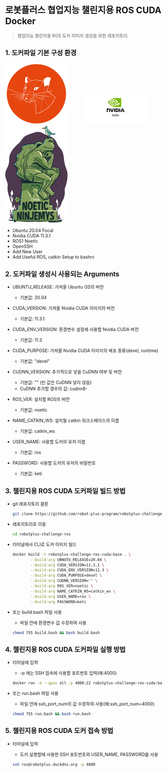 # 로봇플러스 협업지능 챌린지용 ROS CUDA Docker
>  협업지능 챌린지용 ROS 도커 이미지 생성을 위한 레포지토리

## 1. 도커파일 기본 구성 환경
<img src="images/ubt.jpg" alt="ubuntu" width="200px" style="margin-right: 50px;"/> <img src="images/cuda.png" alt="cuda" width="200px" style="margin-right: 50px;"/> <img src="images/ros.png" alt="ROS_Noetic" width="200px"/>

- Ubuntu 20.04 Focal
- Nvidia CUDA 11.3.1
- ROS1 Noetic
- OpenSSH
- Add New User
- Add Useful ROS, catkin Setup to bashrc

## 2. 도커파일 생성시 사용되는 Arguments
- UBUNTU_RELEASE: 가져올 Ubuntu OS의 버전
    + 기본값: 20.04

- CUDA_VERSION: 가져올 Nvidia CUDA 이미지의 버전
    + 기본값: 11.3.1

- CUDA_ENV_VERSION: 환경변수 설정에 사용할 Nvidia CUDA 버전
    + 기본값: 11.3

- CUDA_PURPOSE: 가져올 Nvidia CUDA 이미지의 배포 종류(devel, runtime)
    + 기본값: "devel"

- CUDNN_VERSION: 추가적으로 넣을 CuDNN 여부 및 버전
    + 기본값: "" (빈 값은 CuDNN 넣지 않음)
    + CuDNN 추가할 경우의 값: cudnn8-

- ROS_VER: 설치할 ROS의 버전
    + 기본값: noetic

- NAME_CATKIN_WS: 설치될 catkin 워크스페이스의 이름
    + 기본값: catkin_ws

- USER_NAME: 사용할 도커의 유저 이름
    + 기본값: ros

- PASSWORD: 사용할 도커의 유저의 비밀번호
    + 기본값: keti

## 3. 챌린지용 ROS CUDA 도커파일 빌드 방법
- git 레포지토리 클론
    ```bash
    git clone https://github.com/robot-plus-program/robotplus-challenge-ros.git
    ```

- 레포지토리로 이동
    ```bash
    cd robotplus-challenge-ros
    ```

- 터미널에서 CLI로 도커 이미지 빌드

    ```bash
    docker build -t robotplus-challenge-ros-cuda:base . \
            --build-arg UBNUTU_RELEASE=20.04 \
            --build-arg CUDA_VERSION=11.3.1 \
            --build-arg CUDA_ENV_VERSION=11.3 \
            --build-arg CUDA_PURPOSE=devel \
            --build-arg CUDNN_VERSION="" \
            --build-arg ROS_VER=noetic \
            --build-arg NAME_CATKIN_WS=catkin_ws \
            --build-arg USER_NAME=ros \
            --build-arg PASSWORD=keti
    ```

- 또는 build.bash 파일 사용
    + 파일 안에 환경변수 값 수정하여 사용
    ```bash
    chmod 755 build.bash && bash build.bash
    ```

## 4. 챌린지용 ROS CUDA 도커파일 실행 방법
- 터미널에 입력
    + -p 에는 SSH 접속에 사용할 포트번호 입력(예:4000)
    ```bash
    docker run -d --gpus all -p 4000:22 robotplus-challenge-ros-cuda:base
    ```

- 또는 run.bash 파일 사용
    + 파일 안에 ssh_port_num의 값 수정하여 사용(예:ssh_port_num=4000)
    ```bash
    chmod 755 run.bash && bash run.bash
    ```

## 5. 챌린지용 ROS CUDA 도커 접속 방법
- 터미널에 입력
    + 도커 실행할때 사용한 SSH 포트번호와 USER_NAME, PASSWORD를 사용

    ```bash
    ssh ros@robotplus.duckdns.org -p 4000
    ```
